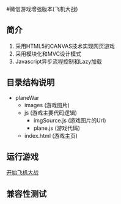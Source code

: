 #微信游戏增强版本(飞机大战)

## 简介 
1. 采用HTML5的CANVAS技术实现网页游戏
2. 采用模块化和MVC设计模式
3. Javascript异步流程控制和Lazy加载

## 目录结构说明
- planeWar
    + images (游戏图片)
    + js (游戏主要代码逻辑)
        * imgSource.js (游戏图片的Url)
        * plane.js (游戏代码)
    + index.html (游戏主页)

## 运行游戏
[开始飞机大战](./index.html)

## 兼容性测试


